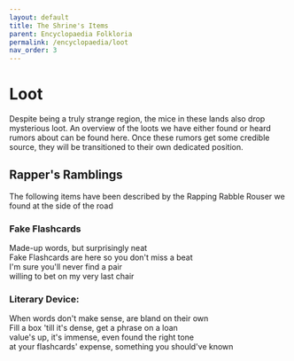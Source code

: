 ```yaml
---
layout: default
title: The Shrine's Items
parent: Encyclopaedia Folkloria
permalink: /encyclopaedia/loot
nav_order: 3
---
```


# Loot

Despite being a truly strange region, the mice in these lands also drop mysterious loot. An overview of the loots we have either found or heard rumors about can be found here. Once these rumors get some credible source, they will be transitioned to their own dedicated position.

## Rapper's Ramblings
The following items have been described by the Rapping Rabble Rouser we found at the side of the road
### Fake Flashcards
Made-up words, but surprisingly neat  
Fake Flashcards are here so you don't miss a beat  
I'm sure you'll never find a pair  
willing to bet on my very last chair

### Literary Device:
When words don't make sense, are bland on their own  
Fill a box 'till it's dense, get a phrase on a loan  
value's up, it's immense, even found the right tone  
at your flashcards' expense, something you should've known